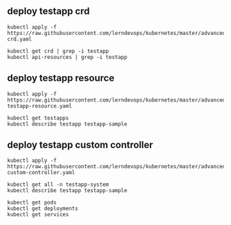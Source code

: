 ## deploy testapp crd 
```
kubectl apply -f https://raw.githubusercontent.com/lerndevops/kubernetes/master/advanced/crds/testapp-crd.yaml
```
```
kubectl get crd | grep -i testapp
kubectl api-resources | grep -i testapp
```

## deploy testapp resource
```
kubectl apply -f https://raw.githubusercontent.com/lerndevops/kubernetes/master/advanced/crds/deploy-testapp-resource.yaml
```
```
kubectl get testapps
kubectl describe testapp testapp-sample
```

## deploy testapp custom controller 
```
kubectl apply -f https://raw.githubusercontent.com/lerndevops/kubernetes/master/advanced/crds/testapp-custom-controller.yaml
```
```
kubectl get all -n testapp-system 
kubectl describe testapp testapp-sample
```
```
kubectl get pods 
kubectl get deployments 
kubectl get services
```
